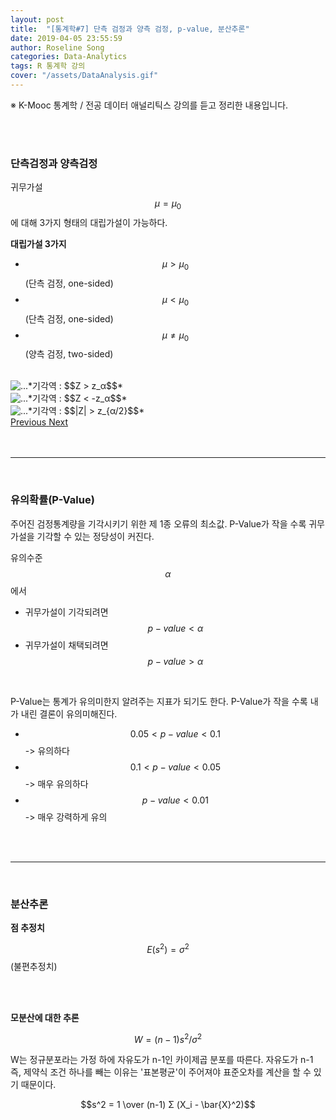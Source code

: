 ```yaml
---
layout: post
title:  "[통계학#7] 단측 검정과 양측 검정, p-value, 분산추론"
date: 2019-04-05 23:55:59
author: Roseline Song
categories: Data-Analytics
tags: R 통계학 강의
cover: "/assets/DataAnalysis.gif"
---
```


※ K-Mooc 통계학 / 전공 데이터 애널리틱스 강의를 듣고 정리한 내용입니다.

<br>
<br>

### 단측검정과 양측검정

귀무가설 $$μ=μ_0$$에 대해 3가지 형태의 대립가설이 가능하다. 

**대립가설 3가지**

- $$μ > μ_0$$ (단측 검정, one-sided) 
- $$μ < μ_0$$ (단측 검정, one-sided)
- $$μ ≠ μ_0$$ (양측 검정, two-sided)

<br>

<div id="carouselExampleControls" class="carousel slide" data-ride="carousel">
  <div class="carousel-inner">
    <div class="carousel-item active">
      <img src="/assets/images/190406_Rplot.png" class="d-block w-100" alt="...">*기각역 : $$Z > z_α$$*
    </div>
    <div class="carousel-item">
      <img src="/assets/images/190406_Rplot01.png" class="d-block w-100" alt="...">*기각역 : $$Z < -z_α$$*
    </div>
    <div class="carousel-item">
      <img src="/assets/images/190406_Rplot02.png" class="d-block w-100" alt="...">*기각역 : $$|Z| > z_{α/2}$$*
    </div>
  </div>
  <a class="carousel-control-prev" href="#carouselExampleControls" role="button" data-slide="prev">
    <span class="carousel-control-prev-icon" aria-hidden="true"></span>
    <span class="sr-only">Previous</span>
  </a>
  <a class="carousel-control-next" href="#carouselExampleControls" role="button" data-slide="next">
    <span class="carousel-control-next-icon" aria-hidden="true"></span>
    <span class="sr-only">Next</span>
  </a>
</div>

<br>
<br>

<hr>

<br>

### 유의확률(P-Value)

주어진 검정통계량을 기각시키기 위한 제 1종 오류의 최소값. P-Value가 작을 수록 귀무가설을 기각할 수 있는 정당성이 커진다.

유의수준 $$α$$에서 

- 귀무가설이 기각되려면 $$p-value < α$$
- 귀무가설이 채택되려면 $$p-value > α$$

<br>

P-Value는 통계가 유의미한지 알려주는 지표가 되기도 한다. P-Value가 작을 수록 내가 내린 결론이 유의미해진다. 

- $$0.05 < p-value < 0.1$$ -> 유의하다 
- $$0.1 < p-value < 0.05$$ -> 매우 유의하다 
- $$p-value < 0.01$$ -> 매우 강력하게 유의


<br>
<br>

<hr>

<br>

### 분산추론 

**점 추정치**

$$E(s^2) = σ^2$$ (불편추정치)


<br>
<br>

**모분산에 대한 추론**

$$W = (n-1)s^2 / σ^2$$

W는 정규분포라는 가정 하에 자유도가 n-1인 카이제곱 분포를 따른다. 자유도가 n-1 즉, 제약식 조건 하나를 빼는 이유는 '표본평균'이 주어져야 표준오차를 계산을 할 수 있기 때문이다. 

$$s^2 = 1 \over (n-1) Σ (X_i - \bar{X}^2)$$


<br>
<br>
